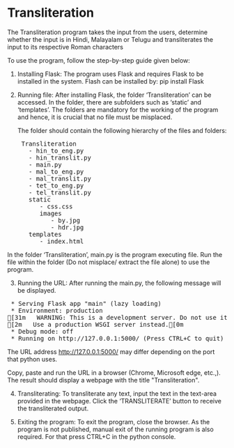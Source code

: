 # Transliteration

The Transliteration program takes the input from the users, determine whether the input is in Hindi, Malayalam or Telugu and transliterates the input to its respective Roman characters

To use the program, follow the step-by-step guide given below:

1. Installing Flask: The program uses Flask and requires Flask to be installed in the system.
   Flash can be installed by:
        pip install Flask
        
2. Running file: After installing Flask, the folder ‘Transliteration’ can be accessed. In the folder, there are subfolders such as ‘static’ and ‘templates’. The folders are mandatory for the working of the program and hence, it is crucial that no file must be misplaced.
    
    The folder should contain the following hierarchy of the files and folders:
    <pre>
    Transliteration
      - hin_to_eng.py
      - hin_translit.py
      - main.py
      - mal_to_eng.py
      - mal_translit.py
      - tet_to_eng.py
      - tel_translit.py
      static
         - css.css
         images
            - by.jpg
            - hdr.jpg
      templates
         - index.html
</pre>
       
In the folder ‘Transliteration’, main.py is the program executing file. Run the file within the folder (Do not misplace/ extract the file alone) to use the program.

3. Running the URL: After running the main.py, the following message will be displayed.
<pre>
 * Serving Flask app "main" (lazy loading)
 * Environment: production
[31m   WARNING: This is a development server. Do not use it in a production deployment.[0m
[2m   Use a production WSGI server instead.[0m
 * Debug mode: off
 * Running on http://127.0.0.1:5000/ (Press CTRL+C to quit)
</pre>
The URL address http://127.0.0.1:5000/ may differ depending on the port that python uses.
  
Copy, paste and run the URL in a browser (Chrome, Microsoft edge, etc.,). The result should display a webpage with the title "Transliteration".

4. Transliterating: To transliterate any text, input the text in the text-area provided in the webpage. Click the ‘TRANSLITERATE’ button to receive the transliterated output.

5. Exiting the program: To exit the program, close the browser. As the program is not published, manual exit of the running program is also required. For that press CTRL+C in the python console.
